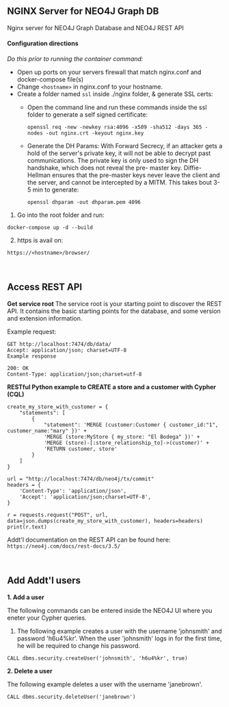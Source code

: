## NGINX Server for NEO4J Graph DB
Nginx server for NEO4J Graph Database and NEO4J REST API

#### Configuration directions

<em>Do this prior to running the container command:</em>

 - Open up ports on your servers firewall that match nginx.conf and docker-compose file(s)
 - Change ```<hostname>``` in nginx.conf to your hostname. 
 - Create a folder named ```ssl``` inside ./nginx folder, & generate SSL certs:
    - Open the command line and run these commands inside the ssl folder to generate a self signed certificate:
    
      ```openssl req -new -newkey rsa:4096 -x509 -sha512 -days 365 -nodes -out nginx.crt -keyout nginx.key```
      
    - Generate the DH Params: With Forward Secrecy, if an attacker gets a hold of the server's private key, it will not be able to decrypt past communications. The private key is only used to sign the DH handshake, which does not reveal the pre- master key. Diffie-Hellman ensures that the pre-master keys never leave the client and the server, and cannot be intercepted by a MITM. This takes bout 3-5 min to generate:
    
      ```openssl dhparam -out dhparam.pem 4096```
 
 
 1. Go into the root folder and run:
 
 ``` docker-compose up -d --build ```
 
 2. https is avail on: 
 
 ```https://<hostname>/browser/```
 
 <br />

 
 ## Access REST API
 
<strong>Get service root</strong>
The service root is your starting point to discover the REST API. It contains the basic starting points for the database, and some version and extension information.

Example request:

```
GET http://localhost:7474/db/data/
Accept: application/json; charset=UTF-8
Example response

200: OK
Content-Type: application/json;charset=utf-8
```

<strong>RESTful Python example to CREATE a store and a customer with Cypher (CQL)</strong>

```
create_my_store_with_customer = {
    "statements": [
        {
            "statement": 'MERGE (customer:Customer { customer_id:"1", customer_name:"mary" })' +
            'MERGE (store:MyStore { my_store: "El Bodega" })' +
            'MERGE (store)-[:store_relationship_to]->(customer)' +
            'RETURN customer, store'
        }
    ]
}

url = "http://localhost:7474/db/neo4j/tx/commit"
headers = {
    'Content-Type': 'application/json',
    'Accept': 'application/json;charset=UTF-8',
}

r = requests.request("POST", url, data=json.dumps(create_my_store_with_customer), headers=headers)
print(r.text)

```
 
Addt'l documentation on the REST API can be found here: ```https://neo4j.com/docs/rest-docs/3.5/```

 
<br />

 
 ## Add Addt'l users

<strong>1. Add a user</strong>

The following commands can be entered inside the NEO4J UI where you eneter your Cypher queries.

1. The following example creates a user with the username 'johnsmith' and password 'h6u4%kr'. When the user 'johnsmith' logs in for the first time, he will be required to change his password. 

```CALL dbms.security.createUser('johnsmith', 'h6u4%kr', true)```

<strong>2. Delete a user</strong>

The following example deletes a user with the username 'janebrown'.

```CALL dbms.security.deleteUser('janebrown')```
